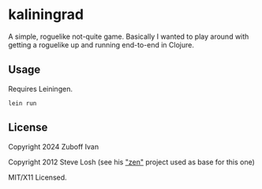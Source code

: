 # kaliningrad

A simple, roguelike not-quite game.  Basically I wanted to play around with getting a roguelike up and running end-to-end in Clojure.

## Usage

Requires Leiningen.

    lein run

## License

Copyright 2024 Zuboff Ivan

Copyright 2012 Steve Losh (see his ["zen"](https://github.com/sjl/zen) project used as base for this one)

MIT/X11 Licensed.
